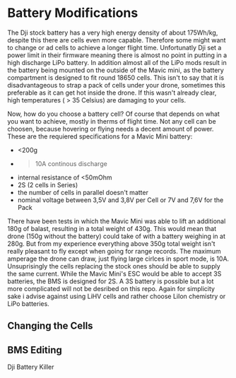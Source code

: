 # Battery Modifications

The Dji stock battery has a very high energy density of about 175Wh/kg, despite this there are cells even more capable. Therefore some might want to change or ad cells to achieve a longer flight time. Unfortunatly Dji set a power limit in their firmware meaning there is almost no point in putting in a high discharge LiPo battery. In addition almost all of the LiPo mods result in the battery being mounted on the outside of the Mavic mini, as the battery compartment is designed to fit round 18650 cells. This isn't to say that it is disadvantageous to strap a pack of cells under your drone, sometimes this preferable as it can get hot inside the drone. If this wasn't already clear, high temperatures ( > 35 Celsius) are damaging to your cells. 


Now, how do you choose a battery cell? Of course that depends on what you want to achieve, mostly in therms of flight time. Not any cell can be choosen, because hovering or flying needs a decent amount of power. These are the requiered specifications for a Mavic Mini battery:
- <200g
- >10A continous discharge
- internal resistance of <50mOhm
- 2S (2 cells in Series) 
- the number of cells in parallel doesn't matter
- nominal voltage between 3,5V and 3,8V per Cell or 7V and 7,6V for the Pack

There have been tests in which the Mavic Mini was able to lift an additional 180g of balast, resulting in a total weight of 430g. This would mean that drone (150g without the battery) could take of with a battery weighing in at 280g. But from my experience everything above 350g total weight isn't really pleasant to fly except when going for range records. The maximum amperage the drone can draw, just flying large cirlces in sport mode, is 10A. Unsuprisingly the cells replacing the stock ones should be able to supply the same current. While the Mavic Mini's ESC would be able to accept 3S batteries, the BMS is designed for 2S. A 3S battery is possible but a lot more complicated will not be desribed on this repo. Again for simplicity sake i advise against using LiHV cells and rather choose LiIon chemistry or LiPo batteries.

## Changing the Cells

## BMS Editing 

Dji Battery Killer
